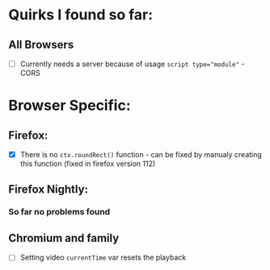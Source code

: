 # Quirks I found so far:

## All Browsers
- [ ] Currently needs a server because of usage `script type="module"` - CORS


# Browser Specific:

## Firefox:
- [x] There is no `ctx.roundRect()` function - can be fixed by manualy creating this function (fixed in firefox version 112)

## Firefox Nightly:
### So far no problems found

## Chromium and family
- [ ] Setting video `currentTime` var resets the playback
